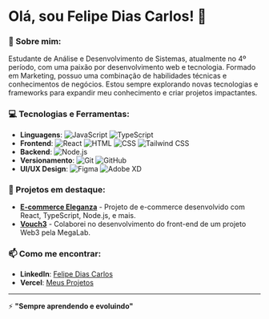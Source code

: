 # Olá, sou Felipe Dias Carlos! 👋

### 🚀 Sobre mim:
Estudante de Análise e Desenvolvimento de Sistemas, atualmente no 4º período, com uma paixão por desenvolvimento web e tecnologia. Formado em Marketing, possuo uma combinação de habilidades técnicas e conhecimentos de negócios. Estou sempre explorando novas tecnologias e frameworks para expandir meu conhecimento e criar projetos impactantes.

### 💻 Tecnologias e Ferramentas:
- **Linguagens**: 
  ![JavaScript](https://img.shields.io/badge/-JavaScript-333333?style=flat&logo=javascript)
  ![TypeScript](https://img.shields.io/badge/-TypeScript-333333?style=flat&logo=typescript)
- **Frontend**: 
  ![React](https://img.shields.io/badge/-React-333333?style=flat&logo=react)
  ![HTML](https://img.shields.io/badge/-HTML-333333?style=flat&logo=html5)
  ![CSS](https://img.shields.io/badge/-CSS-333333?style=flat&logo=css3)
  ![Tailwind CSS](https://img.shields.io/badge/-Tailwind%20CSS-333333?style=flat&logo=tailwind-css)
- **Backend**: 
  ![Node.js](https://img.shields.io/badge/-Node.js-333333?style=flat&logo=node.js)
- **Versionamento**:
  ![Git](https://img.shields.io/badge/-Git-333333?style=flat&logo=git)
  ![GitHub](https://img.shields.io/badge/-GitHub-333333?style=flat&logo=github)
- **UI/UX Design**:
  ![Figma](https://img.shields.io/badge/-Figma-333333?style=flat&logo=figma)
  ![Adobe XD](https://img.shields.io/badge/-Adobe%20XD-333333?style=flat&logo=adobe-xd)

### 🌟 Projetos em destaque:
- [**E-commerce Eleganza**](https://github.com/FillDias/Eleganza) - Projeto de e-commerce desenvolvido com React, TypeScript, Node.js, e mais.
- [**Vouch3**](https://github.com/FillDias/Vouch3) - Colaborei no desenvolvimento do front-end de um projeto Web3 pela MegaLab.

### 📫 Como me encontrar:
- **LinkedIn**: [Felipe Dias Carlos](https://www.linkedin.com/in/felipe-dias-280950248/)
- **Vercel**: [Meus Projetos](https://vercel.com/felipes-projects-9c1cec48)

---

⚡ **"Sempre aprendendo e evoluindo"**



